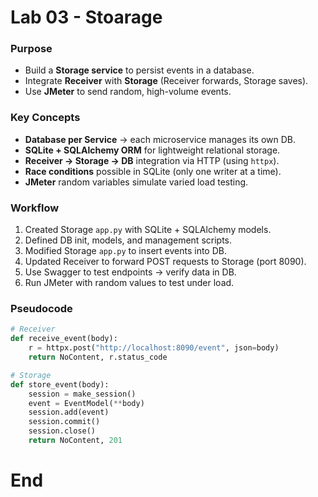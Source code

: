 
# Lab 03 - Stoarage

### Purpose
* Build a **Storage service** to persist events in a database.
* Integrate **Receiver** with **Storage** (Receiver forwards, Storage saves).
* Use **JMeter** to send random, high-volume events.

### Key Concepts
* **Database per Service** → each microservice manages its own DB.
* **SQLite + SQLAlchemy ORM** for lightweight relational storage.
* **Receiver → Storage → DB** integration via HTTP (using `httpx`).
* **Race conditions** possible in SQLite (only one writer at a time).
* **JMeter** random variables simulate varied load testing.

### Workflow
1. Created Storage `app.py` with SQLite + SQLAlchemy models.
2. Defined DB init, models, and management scripts.
3. Modified Storage `app.py` to insert events into DB.
4. Updated Receiver to forward POST requests to Storage (port 8090).
5. Use Swagger to test endpoints → verify data in DB.
6. Run JMeter with random values to test under load.

### Pseudocode
```python
# Receiver
def receive_event(body):
    r = httpx.post("http://localhost:8090/event", json=body)
    return NoContent, r.status_code

# Storage
def store_event(body):
    session = make_session()
    event = EventModel(**body)
    session.add(event)
    session.commit()
    session.close()
    return NoContent, 201
```

# End